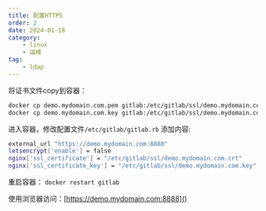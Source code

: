 ```yaml
---
title: 配置HTTPS
order: 2
date: 2024-01-18
category:
    - linux
    - 运维
tag:
    - ldap
---
```


将证书文件copy到容器：

``` bash
docker cp demo.mydomain.com.pem gitlab:/etc/gitlab/ssl/demo.mydomain.com.crt
docker cp demo.mydomain.com.key gitlab:/etc/gitlab/ssl/demo.mydomain.com.key
```

进入容器，修改配置文件`/etc/gitlab/gitlab.rb` 添加内容:

``` bash
external_url "https://demo.mydomain.com:8888"
letsencrypt['enable'] = false
nginx['ssl_certificate'] = "/etc/gitlab/ssl/demo.mydomain.com.crt"
nginx['ssl_certificate_key'] = "/etc/gitlab/ssl/demo.mydomain.com.key"
```

重启容器： `docker restart gitlab`

使用浏览器访问：[https://demo.mydomain.com:8888]()